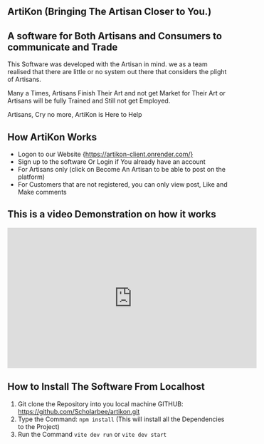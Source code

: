 ## ArtiKon (Bringing The Artisan Closer to You.)

## A software for Both Artisans and Consumers to communicate and Trade

This Software was developed with the Artisan in mind.
we as a team realised that there are little or no system out there that
considers the plight of Artisans. 

Many a Times, Artisans Finish Their Art and not get Market for Their Art
or Artisans will be fully Trained and Still not get Employed.

Artisans, Cry no more, ArtiKon is Here to Help

## How ArtiKon Works
- Logon to our Website {https://artikon-client.onrender.com/} 
- Sign up to the software Or Login if You already have an account
- For Artisans only (click on Become An Artisan to be able to post on the platform)
- For Customers that are not registered, you can only view post, Like and Make comments

## This is a video Demonstration on how it works

<iframe width="560" height="315" src="https://www.youtube.com/embed/cQJ403sIYkI" frameborder="0" allow="accelerometer; autoplay; clipboard-write; encrypted-media; gyroscope; picture-in-picture" allowfullscreen></iframe>



## How to Install The Software From Localhost
1.  Git clone the Repository into you local machine
        GITHUB: https://github.com/Scholarbee/artikon.git
2. Type the Command: `npm install` (This will install all the Dependencies to the Project)
3. Run the Command `vite dev run` or `vite dev start`